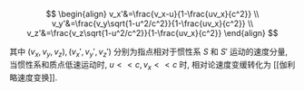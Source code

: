 $$
\begin{align}
v_x'&=\frac{v_x-u}{1-\frac{uv_x}{c^2}} \\
v_y'&=\frac{v_y\sqrt{1-u^2/c^2}}{1-\frac{uv_x}{c^2}} \\
v_z'&=\frac{v_z\sqrt{1-u^2/c^2}}{1-\frac{uv_x}{c^2}}
\end{align}
$$

其中 $(v_x,v_y,v_z), (v_x',v_y',v_z')$ 分别为指点相对于惯性系 $S$ 和 $S'$ 运动的速度分量, 当惯性系和质点低速运动时, $u<<c,v_x<<c$ 时, 相对论速度变缓转化为 [[伽利略速度变换]]. 
